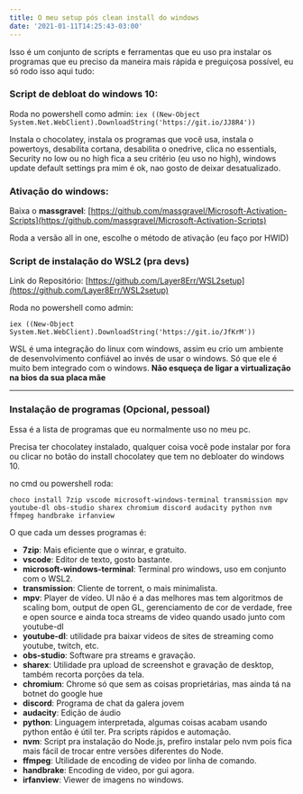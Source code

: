 ```yaml
---
title: O meu setup pós clean install do windows
date: '2021-01-11T14:25:43-03:00'
---
```

Isso é um conjunto de scripts e ferramentas que eu uso pra instalar os programas que eu preciso da maneira mais rápida e preguiçosa possível, eu só rodo isso aqui tudo:

### Script de debloat do windows 10:
Roda no powershell como admin:
```iex ((New-Object System.Net.WebClient).DownloadString('https://git.io/JJ8R4'))```

Instala o chocolatey, instala os programas que você usa, instala o powertoys, desabilita cortana, desabilita o onedrive, clica no essentials, Security no low ou no high fica a seu critério (eu uso no high), windows update default settings pra mim é ok, nao gosto de deixar desatualizado.

### Ativação do windows:
Baixa o **massgravel**: [https://github.com/massgravel/Microsoft-Activation-Scripts](https://github.com/massgravel/Microsoft-Activation-Scripts)

Roda a versão all in one, escolhe o método de ativação (eu faço por HWID)

### Script de instalação do WSL2 (pra devs)
Link do Repositório: [https://github.com/Layer8Err/WSL2setup](https://github.com/Layer8Err/WSL2setup)

Roda no powershell como admin:

```iex ((New-Object System.Net.WebClient).DownloadString('https://git.io/JfKrM'))```

WSL é uma integração do linux com windows, assim eu crio um ambiente de desenvolvimento confiável ao invés de usar o windows. Só que ele é muito bem integrado com o windows. **Não esqueça de ligar a virtualização na bios da sua placa mãe**

---

### Instalação de programas (Opcional, pessoal)
Essa é a lista de programas que eu normalmente uso no meu pc.

Precisa ter chocolatey instalado, qualquer coisa você pode instalar por fora ou clicar no botão do install chocolatey que tem no debloater do windows 10.

no cmd ou powershell roda:
```
choco install 7zip vscode microsoft-windows-terminal transmission mpv youtube-dl obs-studio sharex chromium discord audacity python nvm ffmpeg handbrake irfanview 
```

O que cada um desses programas é:

- **7zip**: Mais eficiente que o winrar, e gratuito.
- **vscode**: Editor de texto, gosto bastante.
- **microsoft-windows-terminal**: Terminal pro windows, uso em conjunto com o WSL2.
- **transmission**: Cliente de torrent, o mais minimalista.
- **mpv**: Player de vídeo. UI não é a das melhores mas tem algoritmos de scaling bom, output de open GL, gerenciamento de cor de verdade, free e open source e ainda toca streams de video quando usado junto com youtube-dl
- **youtube-dl**: utilidade pra baixar videos de sites de streaming como youtube, twitch, etc.
- **obs-studio**: Software pra streams e gravação.
- **sharex**: Utilidade pra upload de screenshot e gravação de desktop, também recorta porções da tela.
- **chromium**: Chrome só que sem as coisas proprietárias, mas ainda tá na botnet do google hue
- **discord**: Programa de chat da galera jovem
- **audacity**: Edição de áudio
- **python**: Linguagem interpretada, algumas coisas acabam usando python então é útil ter. Pra scripts rápidos e automação.
- **nvm**: Script pra instalação do Node.js, prefiro instalar pelo nvm pois fica mais fácil de trocar entre versões diferentes do Node.
- **ffmpeg**: Utilidade de encoding de video por linha de comando.
- **handbrake**: Encoding de video, por gui agora.
- **irfanview**: Viewer de imagens no windows.

